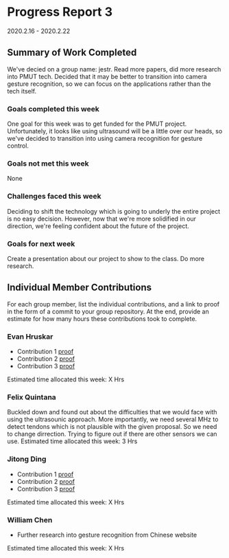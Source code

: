 # Progress Report 3

2020.2.16 - 2020.2.22

## Summary of Work Completed

We've decied on a group name: jestr. Read more papers, did more research into PMUT tech.
Decided that it may be better to transition into camera gesture recognition, so we can focus on the applications
rather than the tech itself.

### Goals completed this week

One goal for this week was to get funded for the PMUT project. Unfortunately, it looks like using ultrasound will
be a little over our heads, so we've decided to transition into using camera recognition for gesture control.

### Goals not met this week

None

### Challenges faced this week

Deciding to shift the technology which is going to underly the entire project is no easy decision.
However, now that we're more solidified in our direction, we're feeling confident about the future of the project.

### Goals for next week

Create a presentation about our project to show to the class. Do more research.

## Individual Member Contributions

For each group member, list the individual contributions, and a link to proof in the form of a commit to your group repository. At the end, provide an estimate for how many hours these contributions took to complete.

### Evan Hruskar

- Contribution 1 [proof](link) 
- Contribution 2 [proof](link) 
- Contribution 3 [proof](link)

Estimated time allocated this week: X Hrs

### Felix Quintana

Buckled down and found out about the difficulties that we would face with using the ultrasounic approach. More importantly, we need several MHz to detect tendons which is not plausible with the given proposal. So we need to change dirrection. Trying to figure out if there are other sensors we can use.
Estimated time allocated this week: 3 Hrs

### Jitong Ding

- Contribution 1 [proof](link) 
- Contribution 2 [proof](link) 
- Contribution 3 [proof](link)

Estimated time allocated this week: X Hrs

### William Chen

- Further research into gesture recognition from Chinese website 


Estimated time allocated this week: X Hrs

